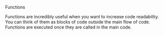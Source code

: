 Functions

Functions are incredibly useful when you want to increase code readability. You can think of them as blocks of code outside the main flow of code. Functions are executed once they are called in the main code.